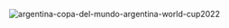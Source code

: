 <div align="center" width="100%">

![argentina-copa-del-mundo-argentina-world-cup2022](https://user-images.githubusercontent.com/70999224/212240588-09ee667e-58a2-4ac2-825a-1ce526826ee4.gif)

</div>
